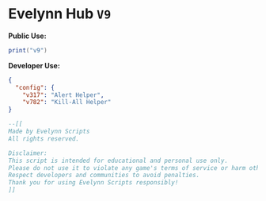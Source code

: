 # Evelynn Hub `V9`
**Public Use:**
```lua
print("v9")
```

**Developer Use:**
```json
{
  "config": {
    "v317": "Alert Helper",
    "v782": "Kill-All Helper"
}
```
```lua
--[[
Made by Evelynn Scripts
All rights reserved.

Disclaimer:
This script is intended for educational and personal use only.
Please do not use it to violate any game's terms of service or harm other players.
Respect developers and communities to avoid penalties.
Thank you for using Evelynn Scripts responsibly!
]]
```
